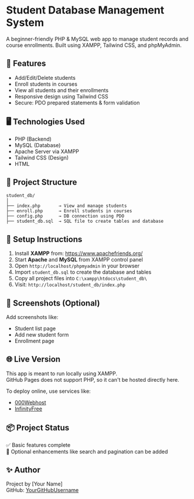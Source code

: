 # Student Database Management System

A beginner-friendly PHP & MySQL web app to manage student records and course enrollments. Built using XAMPP, Tailwind CSS, and phpMyAdmin.

## 🔧 Features
- Add/Edit/Delete students
- Enroll students in courses
- View all students and their enrollments
- Responsive design using Tailwind CSS
- Secure: PDO prepared statements & form validation

## 🖥️ Technologies Used
- PHP (Backend)
- MySQL (Database)
- Apache Server via XAMPP
- Tailwind CSS (Design)
- HTML

## 📂 Project Structure
```
student_db/
│
├── index.php       → View and manage students
├── enroll.php      → Enroll students in courses
├── config.php      → DB connection using PDO
├── student_db.sql  → SQL file to create tables and database
```

## 🚀 Setup Instructions

1. Install **XAMPP** from: https://www.apachefriends.org/
2. Start **Apache** and **MySQL** from XAMPP control panel
3. Open `http://localhost/phpmyadmin` in your browser
4. Import `student_db.sql` to create the database and tables
5. Copy all project files into `C:\xampp\htdocs\student_db\`
6. Visit: `http://localhost/student_db/index.php`

## 📸 Screenshots (Optional)
Add screenshots like:
- Student list page
- Add new student form
- Enrollment page

## 🌐 Live Version
This app is meant to run locally using XAMPP.  
GitHub Pages does not support PHP, so it can't be hosted directly here.

To deploy online, use services like:
- [000Webhost](https://www.000webhost.com/)
- [InfinityFree](https://infinityfree.net/)

## 📦 Project Status
✅ Basic features complete  
🚧 Optional enhancements like search and pagination can be added

## ✨ Author
Project by [Your Name]  
GitHub: [YourGitHubUsername](https://github.com/YourGitHubUsername)
